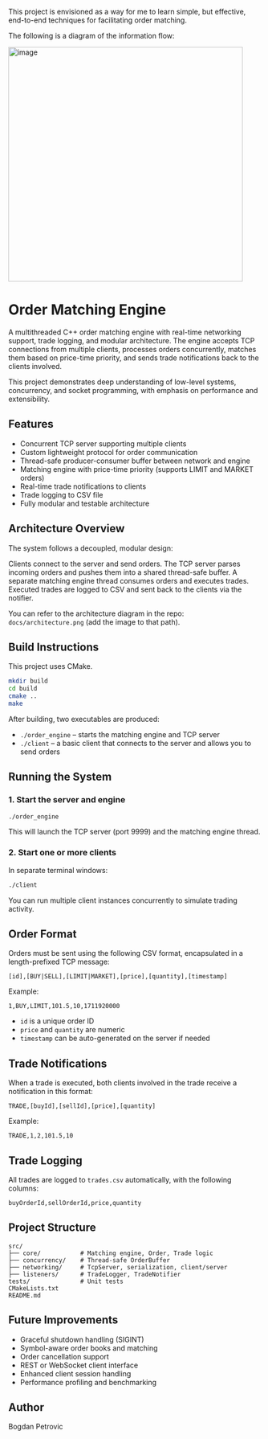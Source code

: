 This project is envisioned as a way for me to learn simple, but effective, end-to-end techniques for facilitating order matching.

The following is a diagram of the information flow:

<img width="467" alt="image" src="https://github.com/user-attachments/assets/85a3b517-8081-484b-b944-bd852941d0db" />

# Order Matching Engine

A multithreaded C++ order matching engine with real-time networking support, trade logging, and modular architecture. The engine accepts TCP connections from multiple clients, processes orders concurrently, matches them based on price-time priority, and sends trade notifications back to the clients involved.

This project demonstrates deep understanding of low-level systems, concurrency, and socket programming, with emphasis on performance and extensibility.

## Features

- Concurrent TCP server supporting multiple clients
- Custom lightweight protocol for order communication
- Thread-safe producer-consumer buffer between network and engine
- Matching engine with price-time priority (supports LIMIT and MARKET orders)
- Real-time trade notifications to clients
- Trade logging to CSV file
- Fully modular and testable architecture

## Architecture Overview

The system follows a decoupled, modular design:

Clients connect to the server and send orders. The TCP server parses incoming orders and pushes them into a shared thread-safe buffer. A separate matching engine thread consumes orders and executes trades. Executed trades are logged to CSV and sent back to the clients via the notifier.

You can refer to the architecture diagram in the repo:  
`docs/architecture.png` (add the image to that path).

## Build Instructions

This project uses CMake.

```bash
mkdir build
cd build
cmake ..
make
```

After building, two executables are produced:
- `./order_engine` – starts the matching engine and TCP server
- `./client` – a basic client that connects to the server and allows you to send orders

## Running the System

### 1. Start the server and engine

```bash
./order_engine
```

This will launch the TCP server (port 9999) and the matching engine thread.

### 2. Start one or more clients

In separate terminal windows:

```bash
./client
```

You can run multiple client instances concurrently to simulate trading activity.

## Order Format

Orders must be sent using the following CSV format, encapsulated in a length-prefixed TCP message:

```
[id],[BUY|SELL],[LIMIT|MARKET],[price],[quantity],[timestamp]
```

Example:

```
1,BUY,LIMIT,101.5,10,1711920000
```

- `id` is a unique order ID
- `price` and `quantity` are numeric
- `timestamp` can be auto-generated on the server if needed

## Trade Notifications

When a trade is executed, both clients involved in the trade receive a notification in this format:

```
TRADE,[buyId],[sellId],[price],[quantity]
```

Example:

```
TRADE,1,2,101.5,10
```

## Trade Logging

All trades are logged to `trades.csv` automatically, with the following columns:

```
buyOrderId,sellOrderId,price,quantity
```

## Project Structure

```
src/
├── core/           # Matching engine, Order, Trade logic
├── concurrency/    # Thread-safe OrderBuffer
├── networking/     # TcpServer, serialization, client/server
├── listeners/      # TradeLogger, TradeNotifier
tests/              # Unit tests
CMakeLists.txt
README.md
```

## Future Improvements

- Graceful shutdown handling (SIGINT)
- Symbol-aware order books and matching
- Order cancellation support
- REST or WebSocket client interface
- Enhanced client session handling
- Performance profiling and benchmarking

## Author

Bogdan Petrovic

